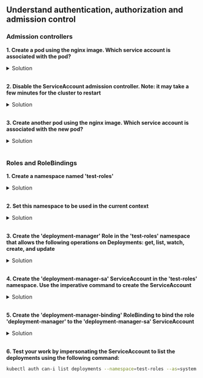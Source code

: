 ## Understand authentication, authorization and admission control

### Admission controllers

**1. Create a pod using the nginx image. Which service account is associated with the pod?**

<details><summary>Solution</summary>

<p>

```bash
kubectl run nginx --image=nginx
kubectl describe pod nginx | grep -i "Service Account" #should display 'default'
```

</p>
</details>

<br/>

**2. Disable the ServiceAccount admission controller. Note: it may take a few minutes for the cluster to restart**

<details><summary>Solution</summary>

<p>

Open etc/kubernetes/manifests/kube-apiserver.yaml and add the following line to the list of commands: </br>
```bash
--disable-admission-plugins=ServiceAccount 
```
Save the file and wait for the cluster to restart

</p>
</details>

<br/>

**3. Create another pod using the nginx image. Which service account is associated with the new pod?**

<details><summary>Solution</summary>

<p>

```bash
kubectl run nginx2 --image=nginx
kubectl describe pod nginx2 | grep -i "Service Account" #should return nothing
```

</p>
</details>

<br/>

### Roles and RoleBindings

**1. Create a namespace named 'test-roles'**

<details><summary>Solution</summary>

<p>

```bash
kubectl create ns test-roles
kubectl get ns
```

</p>
</details>

<br/>

**2.	Set this namespace to be used in the current context**

<details><summary>Solution</summary>

<p>

```bash
kubectl config set-context --current --namespace=test-roles
```

</p>
</details>

<br/>

**3.	Create the 'deployment-manager' Role in the 'test-roles' namespace  that allows the following operations on Deployments: get, list, watch, create, and update**

<details><summary>Solution</summary>

<p>

deployment-manager-role.yaml

```YAML
apiVersion: rbac.authorization.k8s.io/v1
kind: Role
metadata:
  namespace: test-roles
  name: deployment-manager
rules:
- apiGroups: ["apps"]
  resources: ["deployments"]
  verbs: ["get", "list", "watch", "create", "update"]
```
```bash
kubectl apply -f deployment-manager-role.yaml
kubectl get roles
```
</p>
</details>

<br/>

**4.	Create the 'deployment-manager-sa' ServiceAccount in the 'test-roles' namespace. Use the imperative command to create the ServiceAccount**

<details><summary>Solution</summary>

<p>

```bash
kubectl create sa deployment-manager-sa
kubectl get sa
```

</p>
</details>

<br/>

**5.	Create the 'deployment-manager-binding' RoleBinding to bind the role 'deployment-manager' to the 'deployment-manager-sa' ServiceAccount**

<details><summary>Solution</summary>

<p>
deployment-manager-binding.yaml

```YAML
apiVersion: rbac.authorization.k8s.io/v1
kind: RoleBinding
metadata:
  name: deployment-manager-binding
  namespace: test-roles
subjects:
- kind: ServiceAccount
  name: deployment-manager-sa
  namespace: test-roles
roleRef:
  kind: Role
  name: deployment-manager
  apiGroup: rbac.authorization.k8s.io
```
```bash
kubectl apply -f deployment-manager-binding.yaml
kubectl get rolebindings
```
</p>
</details>

<br/>

**6.	Test your work by impersonating the ServiceAccount to list the deployments using the following command:**

```bash
kubectl auth can-i list deployments --namespace=test-roles --as=system:serviceaccount:test-roles:deployment-manager-sa #should display 'yes'
```